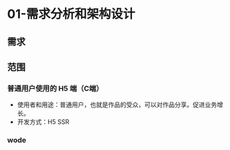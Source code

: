 # 01-需求分析和架构设计

## 需求

## 范围
### 普通用户使用的 H5 端（C端）
- 使用者和用途：普通用户，也就是作品的受众，可以对作品分享。促进业务增长。
- 开发方式：H5 SSR

### wode
